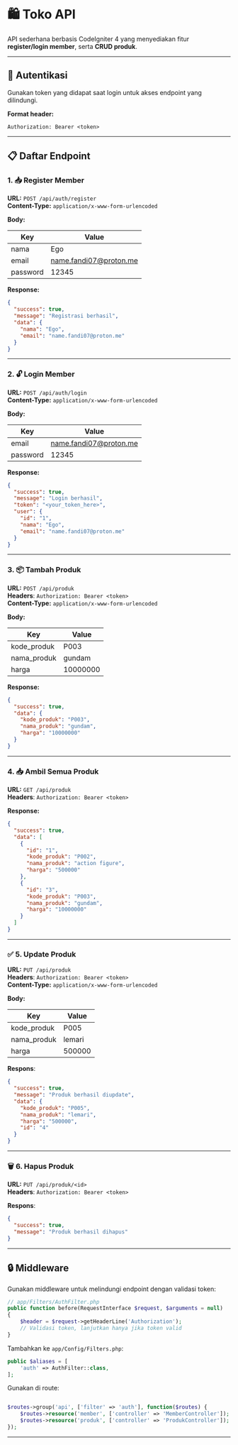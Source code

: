 # 🛍️ Toko API

API sederhana berbasis CodeIgniter 4 yang menyediakan fitur **register/login member**, serta **CRUD produk**.

---

## 🔐 Autentikasi

Gunakan token yang didapat saat login untuk akses endpoint yang dilindungi.

**Format header:**

```http
Authorization: Bearer <token>
```

---

## 📋 Daftar Endpoint

### 1. 📥 Register Member

**URL:** `POST /api/auth/register` </br>
**Content-Type:** `application/x-www-form-urlencoded` </br>

**Body:**

| Key      | Value                                                   |
| -------- | ------------------------------------------------------- |
| nama     | Ego                                                     |
| email    | [name.fandi07@proton.me](mailto:name.fandi07@proton.me) |
| password | 12345                                                   |

**Response:**

```json
{
  "success": true,
  "message": "Registrasi berhasil",
  "data": {
    "nama": "Ego",
    "email": "name.fandi07@proton.me"
  }
}
```

---

### 2. 🔓 Login Member

**URL:** `POST /api/auth/login` </br>
**Content-Type:** `application/x-www-form-urlencoded` </br>

**Body:**

| Key      | Value                                                   |
| -------- | ------------------------------------------------------- |
| email    | [name.fandi07@proton.me](mailto:name.fandi07@proton.me) |
| password | 12345                                                   |

**Response:**

```json
{
  "success": true,
  "message": "Login berhasil",
  "token": "<your_token_here>",
  "user": {
    "id": "1",
    "nama": "Ego",
    "email": "name.fandi07@proton.me"
  }
}
```

---

### 3. 📦 Tambah Produk

**URL:** `POST /api/produk` </br>
**Headers**: `Authorization: Bearer <token>` </br>
**Content-Type:** `application/x-www-form-urlencoded` </br>

**Body:**

| Key          | Value    |
| ------------ | -------- |
| kode\_produk | P003   |
| nama\_produk | gundam   |
| harga        | 10000000 |

**Response:**

```json
{
  "success": true,
  "data": {
    "kode_produk": "P003",
    "nama_produk": "gundam",
    "harga": "10000000"
  }
}
```

---

### 4. 📥 Ambil Semua Produk

**URL:** `GET /api/produk` </br>
**Headers**: `Authorization: Bearer <token>` </br>

**Response:**

```json
{
  "success": true,
  "data": [
    {
      "id": "1",
      "kode_produk": "P002",
      "nama_produk": "action figure",
      "harga": "500000"
    },
    {
      "id": "3",
      "kode_produk": "P003",
      "nama_produk": "gundam",
      "harga": "10000000"
    }
  ]
}
```

---


### ✅ **5. Update Produk**


**URL:** `PUT /api/produk` </br>
**Headers**: `Authorization: Bearer <token>` </br>
**Content-Type:** `application/x-www-form-urlencoded` </br>

**Body:**

| Key          | Value    |
| ------------ | -------- |
| kode\_produk | P005     |
| nama\_produk | lemari   |
| harga        | 500000   |


 **Respons**:

```json
{
  "success": true,
  "message": "Produk berhasil diupdate",
  "data": {
    "kode_produk": "P005",
    "nama_produk": "lemari",
    "harga": "500000",
    "id": "4"
  }
}
```

---

### 🗑️ **6. Hapus Produk**

**URL:** `PUT /api/produk/<id>` </br>
**Headers**: `Authorization: Bearer <token>` </br>

**Respons**:

```json
{
  "success": true,
  "message": "Produk berhasil dihapus"
}
```

---


## 🔒 Middleware

Gunakan middleware untuk melindungi endpoint dengan validasi token:

```php
// app/Filters/AuthFilter.php
public function before(RequestInterface $request, $arguments = null)
{
    $header = $request->getHeaderLine('Authorization');
    // Validasi token, lanjutkan hanya jika token valid
}
```

Tambahkan ke `app/Config/Filters.php`:

```php
public $aliases = [
    'auth' => AuthFilter::class,
];
```

Gunakan di route:

```php

$routes->group('api', ['filter' => 'auth'], function($routes) {
    $routes->resource('member', ['controller' => 'MemberController']);
    $routes->resource('produk', ['controller' => 'ProdukController']);
});

```

---
